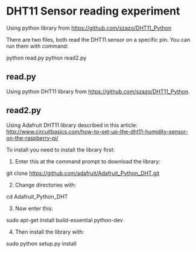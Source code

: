 # DHT11 Sensor reading experiment

Using python library from https://github.com/szazo/DHT11_Python

There are two files, both read the DHT11 sensor on a specific pin. You can run them with command:

python read.py <pin>
python read2.py <pin>

## read.py

Using python DHT11 library from https://github.com/szazo/DHT11_Python.

## read2.py

Using Adafruit DHT11 library described in this article: http://www.circuitbasics.com/how-to-set-up-the-dht11-humidity-sensor-on-the-raspberry-pi/

To install you need to install the library first:

1. Enter this at the command prompt to download the library:

git clone https://github.com/adafruit/Adafruit_Python_DHT.git

2. Change directories with:

cd Adafruit_Python_DHT

3. Now enter this:

sudo apt-get install build-essential python-dev

4. Then install the library with:

sudo python setup.py install